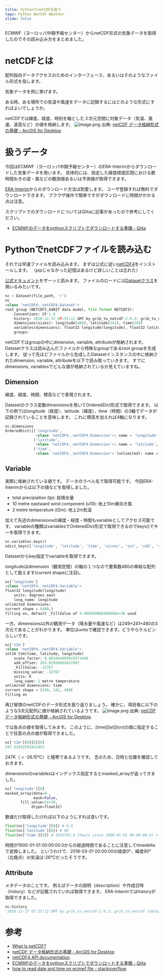 ```yaml
---
title: PythonでnetCDFを扱う
tags: Python NetCDF Weather
slide: false
---
```

ECMWF（ヨーロッパ中期予報センター）からnetCDF形式の気象データを取得したのでその読み込み方をまとめました。


# netCDFとは
配列指向データアクセスのためのインターフェース、あるいはそのようなファイル形式を指します。

気象データを例に挙げます。

ある時、ある場所での気温や風速をデータに記録するにはどのような形式にすればよいでしょうか。

netCDFでは緯度、経度、時刻を軸とした３次元空間に対象データ（気温、風速、波高など）の値を格納します。
![image.png](https://qiita-image-store.s3.amazonaws.com/0/167609/d8e65c24-6ceb-db90-cbd1-5681fe79d496.png)
出典: [netCDF データ格納形式の基礎 - ArcGIS for Desktop](http://desktop.arcgis.com/ja/arcmap/10.3/manage-data/netcdf/fundamentals-of-netcdf-data-storage.htm)



# 扱うデータ

今回はECMWF（ヨーロッパ中期予報センター）のERA-Interimからダウンロードした気象データを用います。
具体的には、指定した緯度経度区間における数時間おきの波・風などの観測値あるいは予測値が取得できます。

[ERA-Interim](https://apps.ecmwf.int/datasets/data/interim-full-daily/levtype=sfc/)からのダウンロード方法は割愛します。
ユーザ登録すれば無料でダウンロードできます。
ブラウザ操作で簡単ですがダウンロードに時間がかかる点は注意。

スクリプトでのダウンロードについてはQiitaに記事があったので参考にしてください。
- [ECMWFのデータをpythonスクリプトでダウンロードする準備 - Qiita](https://qiita.com/H1r0ak1Y0sh10ka/items/681f00ca722917205e5c)



# PythonでnetCDFファイルを読み込む

それでは早速ファイルを読み込みます。
まずは公式に従い[netCDF4](https://github.com/Unidata/netcdf4-python)をインストールします。
（pipじゃなかった記憶はあるけど詳しいことは忘れた）

[公式ドキュメント](http://unidata.github.io/netcdf4-python/)をザーッと読みます。
ファイルのロードには[Datasetクラス](http://unidata.github.io/netcdf4-python/#netCDF4.Dataset)を用いるみたいです。

```python
nc = Dataset(file_path, 'r')
nc
<class 'netCDF4._netCDF4.Dataset'>
root group (NETCDF3_64BIT data model, file format NETCDF3):
    Conventions: CF-1.6
    history: 2018-12-17 07:55:12 GMT by grib_to_netcdf-2.9.2: grib_to_netcdf /data/data04/scratch/bf/30/_mars-atls02-a82bacafb5c306db76464bc7e824bb75-uux64n.grib -o /data/data04/scratch/e2/9f/_grib2netcdf-atls01-a562cefde8a29a7288fa0b8b7f9413f7-EPK_mO.nc -utime
    dimensions(sizes): longitude(480), latitude(241), time(249)
    variables(dimensions): float32 longitude(longitude), float32 latitude(latitude), int32 time(time), int16 siconc(time,latitude,longitude), int16 sst(time,latitude,longitude), int16 u10(time,latitude,longitude), int16 v10(time,latitude,longitude), int16 t2m(time,latitude,longitude), int16 d2m(time,latitude,longitude), int16 lspf(time,latitude,longitude), int16 lsp(time,latitude,longitude), int16 cp(time,latitude,longitude), int16 sf(time,latitude,longitude), int16 tp(time,latitude,longitude), int16 csf(time,latitude,longitude), int16 mwd(time,latitude,longitude), int16 mwp(time,latitude,longitude)
    groups: 
```



netCDFではgroupの中にdimension, variable, attributeが格納されます。
Datasetクラスは読み込んだファイルから特殊なgroupであるroot groupを生成します。
従って先ほどファイルから生成したDatasetインスタンスの中に格納されたdimension, variable, attributeを以下で読み取っていきます。
すでにdimensions, variablesでどんな値が格納されているか見えていますね。



## Dimension

緯度、経度、時間、標高などで表現されます。

Datasetのクラス変数dimensionsを用いてOrderedDict形式で取得できます。
以下の例ではlongitude（経度）、latitude（緯度）、time（時間）の3軸でデータが記録されていることを意味します。
これに標高を加えれば4軸になります。

```python
nc.dimensions
OrderedDict([('longitude',
              <class 'netCDF4._netCDF4.Dimension'>: name = 'longitude', size = 480),
             ('latitude',
              <class 'netCDF4._netCDF4.Dimension'>: name = 'latitude', size = 241),
             ('time',
              <class 'netCDF4._netCDF4.Dimension'> (unlimited): name = 'time', size = 249)])
```




## Variable
実際に格納されている値です。
データのラベル名で取得可能です。
今回ERA-Interimからは以下の値などを取得しました。

- total precipiation (tp): 総降水量
- 10 metre eastward wind component (u10): 地上10m東向き風
- 2 metre temperature (t2m): 地上2m気温

加えて先述のdimensionsの緯度・経度・時間もvariableとしてアクセス可能です。
variableの種類はvariablesでOrderedDict形式で取得できるのでkeys()でキーを取得できます。

```python
nc.variables.keys()
odict_keys(['longitude', 'latitude', 'time', 'siconc', 'sst', 'u10', 'v10', 't2m', 'd2m', 'lspf', 'lsp', 'cp', 'sf', 'tp', 'csf', 'mwd', 'mwp'])
```

Datasetからkey指定でvariableを取得できます。

longitudeはdimension（観測空間）の軸の１つなので要素数480の単純な配列として扱えます(current shapeに注目)。

```python
nc['longitude']
<class 'netCDF4._netCDF4.Variable'>
float32 longitude(longitude)
    units: degrees_east
    long_name: longitude
unlimited dimensions: 
current shape = (480,)
filling on, default _FillValue of 9.969209968386869e+36 used
```



一方、dimensions以外の観測データ（降水量や風速など）は249×241×480の3次元であることがわかります。
単位はunitsで確認できます。どうやらケルビンらしいです。

```python
nc['t2m']
<class 'netCDF4._netCDF4.Variable'>
int16 t2m(time, latitude, longitude)
    scale_factor: 0.001664895641571446
    add_offset: 263.02950965422997
    _FillValue: -32767
    missing_value: -32767
    units: K
    long_name: 2 metre temperature
unlimited dimensions: time
current shape = (249, 241, 480)
filling on
```

再び冒頭のnetCDFのデータ形式を振り返りましょう。
確かに、項目毎に以下のような3次元配列に値が格納されているようです。
![image.png](https://qiita-image-store.s3.amazonaws.com/0/167609/d8e65c24-6ceb-db90-cbd1-5681fe79d496.png)
出典: [netCDF データ格納形式の基礎 - ArcGIS for Desktop](http://desktop.arcgis.com/ja/arcmap/10.3/manage-data/netcdf/fundamentals-of-netcdf-data-storage.htm)

では各点の値を取得してみます。
このように、[time][lat][lon]の順に指定することで任意の点の値が取得できました。

```python
nc['t2m'][0][0][0]
247.53432591812452
```



247K（ = -26.15℃）と極寒であるようです。
念のため、日時と位置を確認しておきます。

dimensionsのvariablesはインデックス指定するとmasked_arrayが返ってきました。

```python
nc['longitude'][0]
masked_array(data=0.,
             mask=False,
       fill_value=1e+20,
            dtype=float32)
```

数値だけ取得したければ以下のようにすれば良いです。

```python
float(nc['longitude'][0]) # 0.0
float(nc['latitude'][0]) # 90
float(nc['time'][0]) # 1035792.0 (hours since 1900-01-01 00:00:00.0) = 2018-03-01 00:00:00
```

時間が1900-01-01 00:00:00.0からの経過時間であることに注意してtimedeltaで変換しました。
というわけで、2018-03-01 00:00:00の経度0°、緯度90°（北極点）の気温は-26℃だったそうです。



## Attribute

メタデータのことです。
例えばデータの説明（description）や作成日時（history）などが記載されていれば取得できます。
ERA-Interimではhistoryが取得できました。

```python
nc.history
'2018-12-17 07:55:12 GMT by grib_to_netcdf-2.9.2: grib_to_netcdf /data/data04/scratch/bf/30/_mars-atls02-a82bacafb5c306db76464bc7e824bb75-uux64n.grib -o /data/data04/scratch/e2/9f/_grib2netcdf-atls01-a562cefde8a29a7288fa0b8b7f9413f7-EPK_mO.nc -utime'
```



# 参考
- [What Is netCDF?](https://www.unidata.ucar.edu/software/netcdf/docs/faq.html#What-Is-netCDF)
- [netCDF データ格納形式の基礎 - ArcGIS for Desktop](http://desktop.arcgis.com/ja/arcmap/10.3/manage-data/netcdf/fundamentals-of-netcdf-data-storage.htm)
- [netCDF4 API documentation](http://unidata.github.io/netcdf4-python/)
- [ECMWFのデータをpythonスクリプトでダウンロードする準備 - Qiita](https://qiita.com/H1r0ak1Y0sh10ka/items/681f00ca722917205e5c)
- [how to read date and time on ecmwf file - stackoverflow](https://stackoverflow.com/questions/37854256/how-to-read-date-and-time-on-ecmwf-file)

